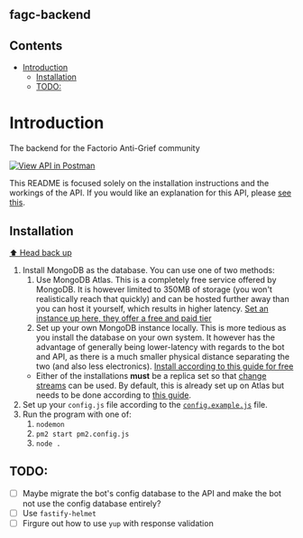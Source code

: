 ## fagc-backend

## Contents

- [Introduction](#introduction)
	- [Installation](#installation)
	- [TODO:](#todo)

# Introduction

The backend for the Factorio Anti-Grief community

[![View API in Postman](https://run.pstmn.io/button.svg)](https://app.getpostman.com/run-collection/13894069-316d1e66-91a8-4707-bb7f-55fbd956fb89?action=collection%2Ffork&collection-url=entityId%3D13894069-316d1e66-91a8-4707-bb7f-55fbd956fb89%26entityType%3Dcollection%26workspaceId%3D0612efff-f7ea-4c15-89e8-63ef13852eeb)

This README is focused solely on the installation instructions and the workings of the API. If you would like an explanation for this API, please [see this](https://github.com/oof2win2/fagc-discord-bot#readme).

## Installation

[⬆️ Head back up](#contents)

1. Install MongoDB as the database. You can use one of two methods:
    1. Use MongoDB Atlas. This is a completely free service offered by MongoDB. It is however limited to 350MB of storage (you won't realistically reach that quickly) and can be hosted further away than you can host it yourself, which results in higher latency. [Set an instance up here, they offer a free and paid tier](https://www.mongodb.com/basics/mongodb-atlas-tutorial)
    2. Set up your own MongoDB instance locally. This is more tedious as you install the database on your own system. It however has the advantage of generally being lower-latency with regards to the bot and API, as there is a much smaller physical distance separating the two (and also less electronics). [Install according to this guide for free](https://docs.mongodb.com/manual/installation/)
	- Either of the installations **must** be a replica set so that [change streams](https://docs.mongodb.com/manual/changeStreams/) can be used. By default, this is already set up on Atlas but needs to be done according to [this guide](https://docs.mongodb.com/manual/tutorial/convert-standalone-to-replica-set/).
2. Set up your `config.js` file according to the [`config.example.js`](config.example.js) file.
3. Run the program with one of:
    1. `nodemon`
    2. `pm2 start pm2.config.js`
    3. `node .`

## TODO:

-   [ ] Maybe migrate the bot's config database to the API and make the bot not use the config database entirely?
-   [ ] Use `fastify-helmet`
-   [ ] Firgure out how to use `yup` with response validation
